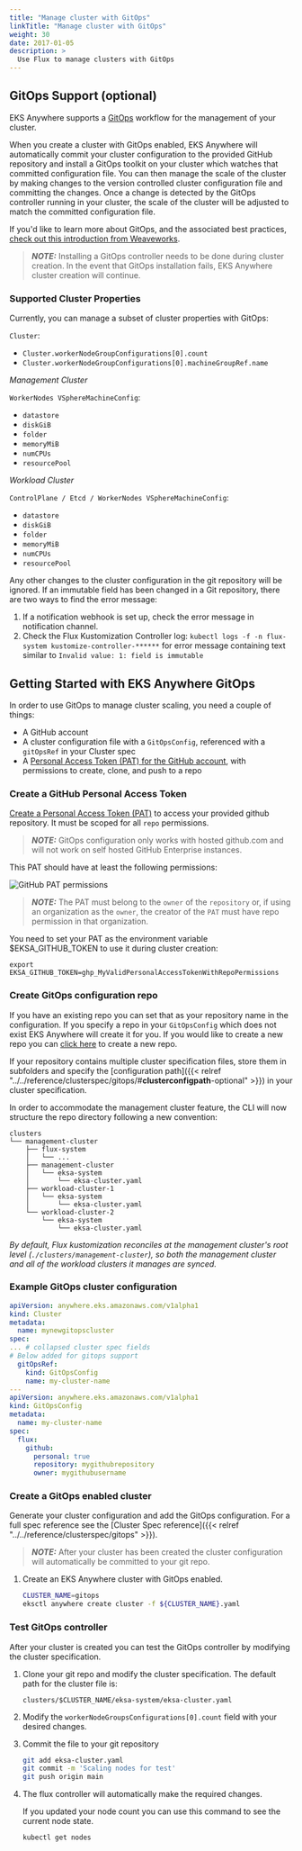 ```yaml
---
title: "Manage cluster with GitOps"
linkTitle: "Manage cluster with GitOps"
weight: 30
date: 2017-01-05
description: >
  Use Flux to manage clusters with GitOps
---
```


## GitOps Support (optional)

EKS Anywhere supports a [GitOps](https://www.weave.works/technologies/gitops/) workflow for the management of your cluster.

When you create a cluster with GitOps enabled, EKS Anywhere will automatically commit your cluster configuration to the provided GitHub repository and install a GitOps toolkit on your cluster which watches that committed configuration file.
You can then manage the scale of the cluster by making changes to the version controlled cluster configuration file and committing the changes.
Once a change is detected by the GitOps controller running in your cluster, the scale of the cluster will be adjusted to match the committed configuration file.

If you'd like to learn more about GitOps, and the associated best practices, [check out this introduction from Weaveworks](https://www.weave.works/technologies/gitops/).

>**_NOTE:_** Installing a GitOps controller needs to be done during cluster creation.
In the event that GitOps installation fails, EKS Anywhere cluster creation will continue.

### Supported Cluster Properties

Currently, you can manage a subset of cluster properties with GitOps:

`Cluster`:
- `Cluster.workerNodeGroupConfigurations[0].count`
- `Cluster.workerNodeGroupConfigurations[0].machineGroupRef.name`

*Management Cluster*

`WorkerNodes VSphereMachineConfig`:
- `datastore`
- `diskGiB`
- `folder`
- `memoryMiB`
- `numCPUs`
- `resourcePool`

*Workload Cluster*

`ControlPlane / Etcd / WorkerNodes VSphereMachineConfig`:
- `datastore`
- `diskGiB`
- `folder`
- `memoryMiB`
- `numCPUs`
- `resourcePool`

Any other changes to the cluster configuration in the git repository will be ignored.
If an immutable field has been changed in a Git repository, there are two ways to find the error message:
1. If a notification webhook is set up, check the error message in notification channel.
2. Check the Flux Kustomization Controller log: `kubectl logs -f -n flux-system kustomize-controller-******` for error message containing text similar to `Invalid value: 1: field is immutable`


## Getting Started with EKS Anywhere GitOps

In order to use GitOps to manage cluster scaling, you need a couple of things:

- A GitHub account
- A cluster configuration file with a `GitOpsConfig`, referenced with a `gitOpsRef` in your Cluster spec
- A [Personal Access Token (PAT) for the GitHub account](https://docs.github.com/en/github/authenticating-to-github/keeping-your-account-and-data-secure/creating-a-personal-access-token), with permissions to create, clone, and push to a repo

### Create a GitHub Personal Access Token

[Create a Personal Access Token (PAT)](https://github.com/settings/tokens/new) to access your provided github repository.
It must be scoped for all `repo` permissions.

>**_NOTE:_** GitOps configuration only works with hosted github.com and will not work on self hosted GitHub Enterprise instances.

This PAT should have at least the following permissions:

![GitHub PAT permissions](/images/ss5.png)

>**_NOTE:_** The PAT must belong to the `owner` of the `repository` or, if using an organization as the `owner`, the creator of the `PAT` must have repo permission in that organization.

You need to set your PAT as the environment variable $EKSA_GITHUB_TOKEN to use it during cluster creation:

   ```
   export EKSA_GITHUB_TOKEN=ghp_MyValidPersonalAccessTokenWithRepoPermissions
   ```

### Create GitOps configuration repo

If you have an existing repo you can set that as your repository name in the configuration.
If you specify a repo in your `GitOpsConfig` which does not exist EKS Anywhere will create it for you.
If you would like to create a new repo you can [click here](https://github.new) to create a new repo.

If your repository contains multiple cluster specification files, store them in subfolders and specify the [configuration path]({{< relref "../../reference/clusterspec/gitops/#__clusterconfigpath__-optional" >}}) in your cluster specification.

In order to accommodate the management cluster feature, the CLI will now structure the repo directory following a new convention:

```
clusters
└── management-cluster
    ├── flux-system
    │   └── ...
    ├── management-cluster
    │   └── eksa-system
    │       └── eksa-cluster.yaml
    ├── workload-cluster-1
    │   └── eksa-system
    │       └── eksa-cluster.yaml
    └── workload-cluster-2
        └── eksa-system
            └── eksa-cluster.yaml
```
*By default, Flux kustomization reconciles at the management cluster's root level (`./clusters/management-cluster`), so both the management cluster and all of the workload clusters it manages are synced.*

### Example GitOps cluster configuration

```yaml
apiVersion: anywhere.eks.amazonaws.com/v1alpha1
kind: Cluster
metadata:
  name: mynewgitopscluster
spec:
... # collapsed cluster spec fields
# Below added for gitops support
  gitOpsRef:
    kind: GitOpsConfig
    name: my-cluster-name
---
apiVersion: anywhere.eks.amazonaws.com/v1alpha1
kind: GitOpsConfig
metadata:
  name: my-cluster-name
spec:
  flux:
    github:
      personal: true
      repository: mygithubrepository
      owner: mygithubusername
```

### Create a GitOps enabled cluster

Generate your cluster configuration and add the GitOps configuration.
For a full spec reference see the [Cluster Spec reference]({{< relref "../../reference/clusterspec/gitops" >}}).

>**_NOTE:_** After your cluster has been created the cluster configuration will automatically be committed to your git repo.

1. Create an EKS Anywhere cluster with GitOps enabled.

    ```bash
    CLUSTER_NAME=gitops
    eksctl anywhere create cluster -f ${CLUSTER_NAME}.yaml
    ```

### Test GitOps controller

After your cluster is created you can test the GitOps controller by modifying the cluster specification.

1. Clone your git repo and modify the cluster specification.
   The default path for the cluster file is:

    ```
    clusters/$CLUSTER_NAME/eksa-system/eksa-cluster.yaml
    ```

1. Modify the `workerNodeGroupsConfigurations[0].count` field with your desired changes.

1. Commit the file to your git repository

    ```bash
    git add eksa-cluster.yaml
    git commit -m 'Scaling nodes for test'
    git push origin main
    ```

1. The flux controller will automatically make the required changes.

   If you updated your node count you can use this command to see the current node state.
    ```bash
    kubectl get nodes 
    ```
   
